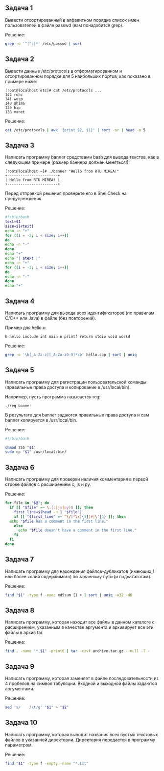 
## Задача 1

Вывести отсортированный в алфавитном порядке список имен пользователей в файле passwd (вам понадобится grep).

Решение:
```bash
grep -o '^[^:]*' /etc/passwd | sort
```



## Задача 2

Вывести данные /etc/protocols в отформатированном и отсортированном порядке для 5 наибольших портов, как показано в примере ниже:

```
[root@localhost etc]# cat /etc/protocols ...
142 rohc
141 wesp
140 shim6
139 hip
138 manet
```

Решение:
```bash
cat /etc/protocols | awk '{print $2, $1}' | sort -nr | head -n 5
```


## Задача 3

Написать программу banner средствами bash для вывода текстов, как в следующем примере (размер баннера должен меняться!):

```
[root@localhost ~]# ./banner "Hello from RTU MIREA!"
+-----------------------+
| Hello from RTU MIREA! |
+-----------------------+
```

Перед отправкой решения проверьте его в ShellCheck на предупреждения.

Решение:
```bash
#!/bin/bash
text=$1
size=${#text}
echo -n "+"
for ((i = -2; i < size; i++))
do
echo -n "-"
done
echo "+"
echo "| $text |"
echo -n "+"
for ((i = -2; i < size; i++))
do
echo -n "-"
done
echo "+"
```



## Задача 4

Написать программу для вывода всех идентификаторов (по правилам C/C++ или Java) в файле (без повторений).

Пример для hello.c:

```
h hello include int main n printf return stdio void world
```

Решение:
```bash
grep -o '\b[_A-Za-z][_A-Za-z0-9]*\b' hello.cpp | sort | uniq
```


## Задача 5

Написать программу для регистрации пользовательской команды (правильные права доступа и копирование в /usr/local/bin).

Например, пусть программа называется reg:

```
./reg banner
```

В результате для banner задаются правильные права доступа и сам banner копируется в /usr/local/bin.

Решение:
```bash
#!/bin/bash

chmod 755 "$1"
sudo cp "$1" /usr/local/bin/

```



## Задача 6

Написать программу для проверки наличия комментария в первой строке файлов с расширением c, js и py.

Решение:
```bash
for file in "$@"; do
  if [[ "$file" =~ \.(c|js|py)$ ]]; then
    first_line=$(head -n 1 "$file")
    if [[ "$first_line" =~ ^\/[*\/]{1}|#|\'{3} ]]; then
  echo "$file has a comment in the first line."
    else
      echo "$file doesn't have a comment in the first line."
    fi
  fi
done
```



## Задача 7

Написать программу для нахождения файлов-дубликатов (имеющих 1 или более копий содержимого) по заданному пути (и подкаталогам).

Решение: 
```bash
find "$1" -type f -exec md5sum {} + | sort | uniq -w32 -dD
```



## Задача 8

Написать программу, которая находит все файлы в данном каталоге с расширением, указанным в качестве аргумента и архивирует все эти файлы в архив tar.

Решение: 
```bash
find . -name "*.$1" -print0 | tar -czvf archive.tar.gz --null -T -
```



## Задача 9

Написать программу, которая заменяет в файле последовательности из 4 пробелов на символ табуляции. Входной и выходной файлы задаются аргументами.

Решение:
```bash
sed 's/    /\t/g' "$1" > "$2"
```


## Задача 10

Написать программу, которая выводит названия всех пустых текстовых файлов в указанной директории. Директория передается в программу параметром. 

Решение:
```bash
find "$1" -type f -empty -name "*.txt"
```
